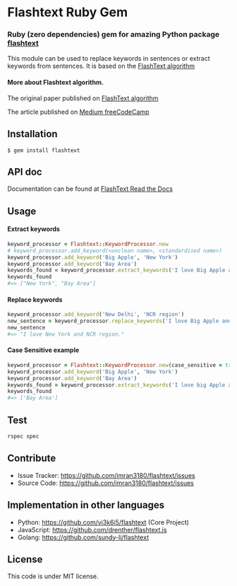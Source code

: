 # Flashtext Ruby Gem

### Ruby (zero dependencies) gem for amazing Python package [flashtext](https://github.com/vi3k6i5/flashtext)

This module can be used to replace keywords in sentences or extract keywords from sentences. It is based on the [FlashText algorithm](https://arxiv.org/abs/1711.00046)

#### More about Flashtext algorithm.
The original paper published on [FlashText algorithm](https://arxiv.org/abs/1711.00046>)

The article published on [Medium freeCodeCamp](https://medium.freecodecamp.org/regex-was-taking-5-days-flashtext-does-it-in-15-minutes-55f04411025f)


Installation
------------
    $ gem install flashtext


API doc
-------

Documentation can be found at [FlashText Read the Docs](http://www.rubydoc.info/gems/flashtext/)

## Usage
#### Extract keywords
```ruby
keyword_processor = Flashtext::KeywordProcessor.new
# keyword_processor.add_keyword(<unclean name>, <standardised name>)
keyword_processor.add_keyword('Big Apple', 'New York')
keyword_processor.add_keyword('Bay Area')
keywords_found = keyword_processor.extract_keywords('I love Big Apple and Bay Area.')
keywords_found
#=> ["New York", "Bay Area"]
```

#### Replace keywords
```ruby
keyword_processor.add_keyword('New Delhi', 'NCR region')
new_sentence = keyword_processor.replace_keywords('I love Big Apple and new delhi.')
new_sentence
#=> "I love New York and NCR region."
```

#### Case Sensitive example
```ruby
keyword_processor = Flashtext::KeywordProcessor.new(case_sensitive = true)
keyword_processor.add_keyword('Big Apple', 'New York')
keyword_processor.add_keyword('Bay Area')
keywords_found = keyword_processor.extract_keywords('I love big Apple and Bay Area.')
keywords_found
#=> ['Bay Area']
```


Test
----------
```ruby
rspec spec
```

Contribute
----------

- Issue Tracker: https://github.com/imran3180/flashtext/issues
- Source Code: https://github.com/imran3180/flashtext/issues

Implementation in other languages
---------------------------------

- Python: https://github.com/vi3k6i5/flashtext (Core Project)
- JavaScript: https://github.com/drenther/flashtext.js
- Golang: https://github.com/sundy-li/flashtext


## License

This code is under MIT license.
